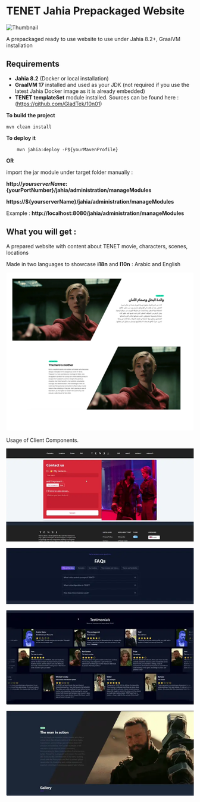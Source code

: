 # TENET Jahia Prepackaged Website

![Thumbnail](./demo/template-thumbnail.png)

A prepackaged ready to use website to use under Jahia 8.2+, GraalVM installation

## Requirements 
- **Jahia 8.2** (Docker or local installation)
- **GraalVM 17** installed and used as your JDK (not required if you use the latest Jahia Docker image as it is already embedded) 
- **TENET templateSet** module installed. Sources can be found here : (https://github.com/GladTek/10n01)

**To build the project**

```
mvn clean install
```

**To deploy it**

```
    mvn jahia:deploy -P${yourMavenProfile}
```

**OR** 

import the jar module under target folder manually : 

**http://${yourserverName}:${yourPortNumber}/jahia/administration/manageModules**

**https://${yourserverName}/jahia/administration/manageModules**

Example :
**http://localhost:8080/jahia/administration/manageModules**


## What you will get :  

A prepared website with content about TENET movie, characters, scenes, locations

Made in two languages to showcase **i18n** and **l10n** : Arabic and English 

![Skills](./demo/l10nAndi18n.png)

Usage of Client Components.

![Contact](./demo/Contact.webp)

![Faqs](./demo/Faqs.webp)

![Testimonials](/demo/Testimonials.webp)

![Skills](./demo/Skills.webp)
